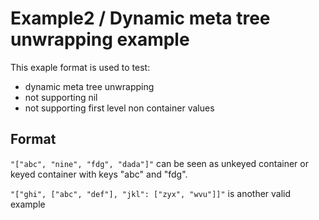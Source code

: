 #  Example2 / Dynamic meta tree unwrapping example

This exaple format is used to test:
 * dynamic meta tree unwrapping 
 * not supporting nil
 * not supporting first level non container values

## Format

`"["abc", "nine", "fdg", "dada"]"` can be seen as unkeyed container or keyed container with keys "abc" and "fdg".

`"["ghi", ["abc", "def"], "jkl": ["zyx", "wvu"]]"` is another valid example
